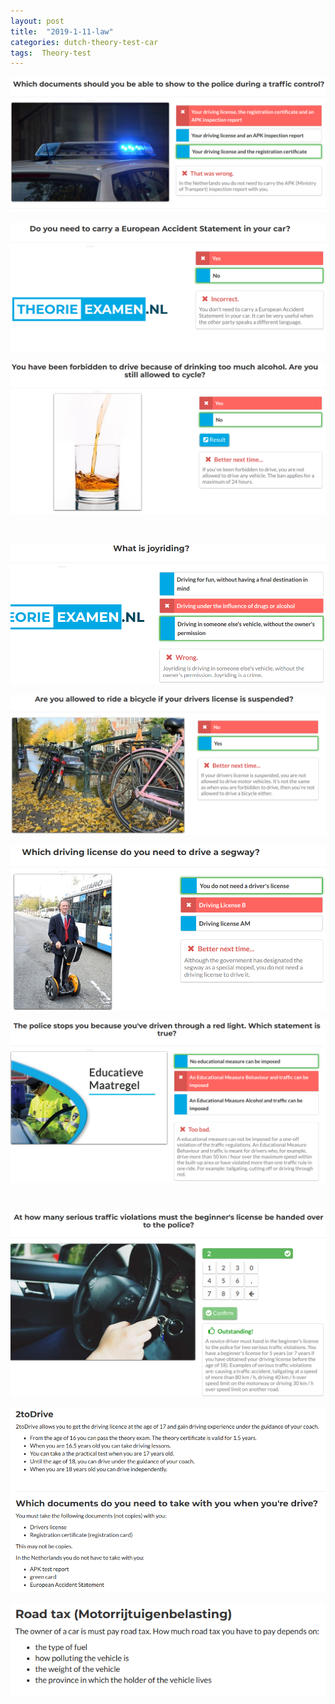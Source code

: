 ```yaml
---
layout: post
title:  "2019-1-11-law"
categories: dutch-theory-test-car
tags:  Theory-test
---
```


![](/images/2019-01-11-06-51-56.png)

![](/images/2019-01-11-06-53-50.png)

![](/images/2019-01-11-06-57-55.png)

![](/images/2019-01-11-07-02-42.png)

![](/images/2019-01-11-07-03-41.png)

![](/images/2019-01-11-07-09-02.png)

![](/images/2019-01-11-07-11-43.png)

![](/images/2019-01-11-07-15-39.png)

![](/images/2019-01-11-07-17-18.png)

![](/images/2019-01-11-07-20-40.png)

![](/images/2019-01-11-07-39-24.png)

![](/images/2019-01-11-07-42-53.png)

